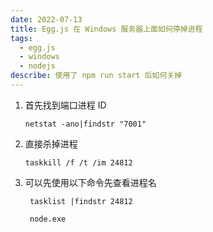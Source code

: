```yaml
---
date: 2022-07-13
title: Egg.js 在 Windows 服务器上面如何停掉进程
tags:
  - egg.js
  - windows
  - nodejs
describe: 使用了 npm run start 后如何关掉
---
```




1. 首先找到端口进程 ID

   ```shell
   netstat -ano|findstr "7001"
   ```

2. 直接杀掉进程

   ```shell
   taskkill /f /t /im 24812
   ```

3. 可以先使用以下命令先查看进程名

   ```shell
    tasklist |findstr 24812
   
    node.exe
   ```
